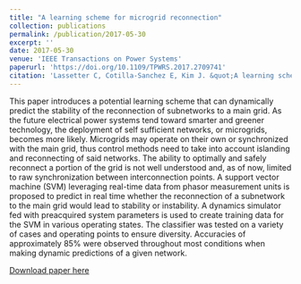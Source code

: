 ```yaml
---
title: "A learning scheme for microgrid reconnection"
collection: publications
permalink: /publication/2017-05-30
excerpt: ''
date: 2017-05-30
venue: 'IEEE Transactions on Power Systems'
paperurl: 'https://doi.org/10.1109/TPWRS.2017.2709741'
citation: 'Lassetter C, Cotilla-Sanchez E, Kim J. &quot;A learning scheme for microgrid reconnection.&quot; <i>IEEE Transactions on Power Systems</i>. 33(1):691-700 (2018)'
---
```


This paper introduces a potential learning scheme that can dynamically predict the stability of the reconnection of subnetworks to a main grid. As the future electrical power systems tend toward smarter and greener technology, the deployment of self sufficient networks, or microgrids, becomes more likely. Microgrids may operate on their own or synchronized with the main grid, thus control methods need to take into account islanding and reconnecting of said networks. The ability to optimally and safely reconnect a portion of the grid is not well understood and, as of now, limited to raw synchronization between interconnection points. A support vector machine (SVM) leveraging real-time data from phasor measurement units is proposed to predict in real time whether the reconnection of a subnetwork to the main grid would lead to stability or instability. A dynamics simulator fed with preacquired system parameters is used to create training data for the SVM in various operating states. The classifier was tested on a variety of cases and operating points to ensure diversity. Accuracies of approximately 85% were observed throughout most conditions when making dynamic predictions of a given network.

[Download paper here](https://doi.org/10.1109/TPWRS.2017.2709741)
